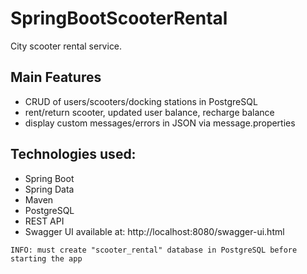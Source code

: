 # SpringBootScooterRental
City scooter rental service.   

Main Features
--------------
- CRUD of users/scooters/docking stations in PostgreSQL
- rent/return scooter, updated user balance, recharge balance
- display custom messages/errors in JSON via message.properties 

Technologies used:
--------------
* Spring Boot
* Spring Data
* Maven
* PostgreSQL 
* REST API 
* Swagger UI available at: http://localhost:8080/swagger-ui.html


```
INFO: must create "scooter_rental" database in PostgreSQL before starting the app
```
